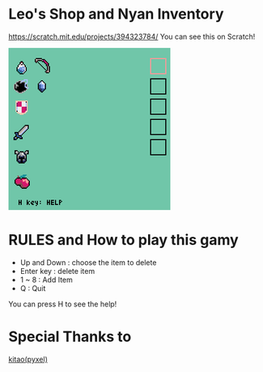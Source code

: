 # Leo's Shop and Nyan Inventory
https://scratch.mit.edu/projects/394323784/ You can see this on Scratch!

![ScreenShot](assets/screen_recording.gif)

# RULES and How to play this gamy

- Up and Down : choose the item to delete
- Enter key : delete item
- 1 ~ 8 : Add Item
- Q : Quit

You can press H to see the help!


# Special Thanks to
[kitao(pyxel)](https://github.com/kitao/pyxel)
